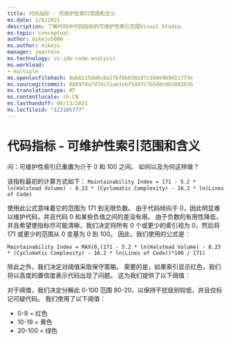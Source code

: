 ```yaml
---
title: 代码指标 - 可维护性索引范围和含义
ms.date: 1/8/2021
description: 了解代码中代码指标的可维护性索引范围Visual Studio。
ms.topic: conceptual
author: mikejo5000
ms.author: mikejo
manager: jmartens
ms.technology: vs-ide-code-analysis
ms.workload:
- multiple
ms.openlocfilehash: 8ab6115dd0c0a17bf6bb302d7c160e969d11773e
ms.sourcegitcommit: 68897da7d74c31ae1ebf5d47c7b5ddc9b108265b
ms.translationtype: MT
ms.contentlocale: zh-CN
ms.lasthandoff: 08/13/2021
ms.locfileid: "122105777"
---
```

# <a name="code-metrics---maintainability-index-range-and-meaning"></a>代码指标 - 可维护性索引范围和含义

问：可维护性索引已重置为介于 0 和 100 之间。 如何以及为何这样做？

该指标最初的计算方式如下： `Maintainability Index = 171 - 5.2 * ln(Halstead Volume) - 0.23 * (Cyclomatic Complexity) - 16.2 * ln(Lines of Code)`

使用此公式意味着它的范围为 171 到无限负数。  由于代码倾向于 0，因此明显难以维护代码，并且代码 0 和某些负值之间的差没有用。  由于负数的有用性降低，并且希望使指标尽可能清晰，我们决定将所有 0 个或更少的索引视为 0，然后将 171 或更少的范围从 0 变基为 0 到 100。 因此，我们使用的公式是：

   `Maintainability Index = MAX(0,(171 - 5.2 * ln(Halstead Volume) - 0.23 * (Cyclomatic Complexity) - 16.2 * ln(Lines of Code))*100 / 171)`

除此之外，我们决定对阈值采取保守策略。  需要的是，如果索引显示红色，我们将以高度的置信度表示代码出现了问题。  这为我们提供了以下阈值：

对于阈值，我们决定分解此 0-100 范围 80-20，以保持干扰级别较低，并且仅标记可疑代码。 我们使用了以下阈值：

- 0-9 = 红色
- 10-19 = 黄色
- 20-100 = 绿色
